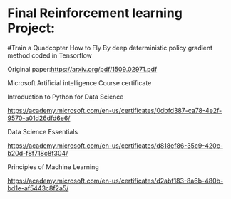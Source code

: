 # Final Reinforcement learning Project: 
#Train a Quadcopter How to Fly
By deep deterministic policy gradient method coded in Tensorflow 

Original paper:https://arxiv.org/pdf/1509.02971.pdf

Microsoft Artificial intelligence Course certificate

Introduction to Python for Data Science

https://academy.microsoft.com/en-us/certificates/0dbfd387-ca78-4e2f-9570-a01d26dfd6e6/

Data Science Essentials

https://academy.microsoft.com/en-us/certificates/d818ef86-35c9-420c-b20d-f8f718c8f304/

Principles of Machine Learning

https://academy.microsoft.com/en-us/certificates/d2abf183-8a6b-480b-bd1e-af5443c8f2a5/
